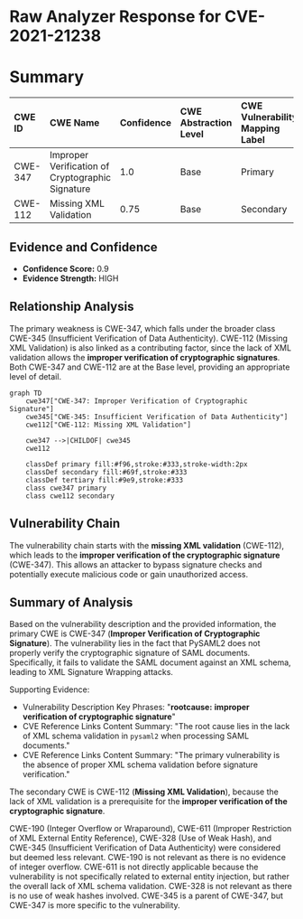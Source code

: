 # Raw Analyzer Response for CVE-2021-21238

# Summary
| CWE ID  | CWE Name                                                        | Confidence | CWE Abstraction Level | CWE Vulnerability Mapping Label | CWE-Vulnerability Mapping Notes |
| :-------- | :-------------------------------------------------------------- | :--------- | :---------------------- | :------------------------------ | :------------------------------ |
| CWE-347 | Improper Verification of Cryptographic Signature                               | 1.0      | Base                    | Primary                         | Allowed                       |
| CWE-112 | Missing XML Validation                                     | 0.75      | Base                    | Secondary                       | Allowed                       |

## Evidence and Confidence

*   **Confidence Score:** 0.9
*   **Evidence Strength:** HIGH

## Relationship Analysis
The primary weakness is CWE-347, which falls under the broader class CWE-345 (Insufficient Verification of Data Authenticity). CWE-112 (Missing XML Validation) is also linked as a contributing factor, since the lack of XML validation allows the **improper verification of cryptographic signatures**. Both CWE-347 and CWE-112 are at the Base level, providing an appropriate level of detail.

```mermaid
graph TD
    cwe347["CWE-347: Improper Verification of Cryptographic Signature"]
    cwe345["CWE-345: Insufficient Verification of Data Authenticity"]
    cwe112["CWE-112: Missing XML Validation"]
    
    cwe347 -->|CHILDOF| cwe345
    cwe112
    
    classDef primary fill:#f96,stroke:#333,stroke-width:2px
    classDef secondary fill:#69f,stroke:#333
    classDef tertiary fill:#9e9,stroke:#333
    class cwe347 primary
    class cwe112 secondary
```

## Vulnerability Chain
The vulnerability chain starts with the **missing XML validation** (CWE-112), which leads to the **improper verification of the cryptographic signature** (CWE-347). This allows an attacker to bypass signature checks and potentially execute malicious code or gain unauthorized access.

## Summary of Analysis
Based on the vulnerability description and the provided information, the primary CWE is CWE-347 (**Improper Verification of Cryptographic Signature**). The vulnerability lies in the fact that PySAML2 does not properly verify the cryptographic signature of SAML documents. Specifically, it fails to validate the SAML document against an XML schema, leading to XML Signature Wrapping attacks.

Supporting Evidence:
- Vulnerability Description Key Phrases: "**rootcause:** **improper verification of cryptographic signature**"
- CVE Reference Links Content Summary: "The root cause lies in the lack of XML schema validation in `pysaml2` when processing SAML documents."
- CVE Reference Links Content Summary: "The primary vulnerability is the absence of proper XML schema validation before signature verification."

The secondary CWE is CWE-112 (**Missing XML Validation**), because the lack of XML validation is a prerequisite for the **improper verification of the cryptographic signature**.

CWE-190 (Integer Overflow or Wraparound), CWE-611 (Improper Restriction of XML External Entity Reference), CWE-328 (Use of Weak Hash), and CWE-345 (Insufficient Verification of Data Authenticity) were considered but deemed less relevant. CWE-190 is not relevant as there is no evidence of integer overflow. CWE-611 is not directly applicable because the vulnerability is not specifically related to external entity injection, but rather the overall lack of XML schema validation. CWE-328 is not relevant as there is no use of weak hashes involved. CWE-345 is a parent of CWE-347, but CWE-347 is more specific to the vulnerability.